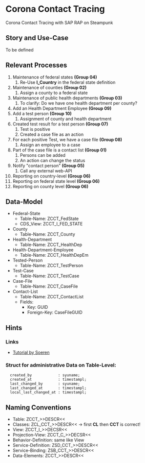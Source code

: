 # Corona Contact Tracing

Corona Contact Tracing with SAP RAP on Steampunk

## Story and Use-Case

To be defined

## Relevant Processes

1. Maintenance of federal states **(Group 04)**
   1. Re-Use **I_Country** in the federal state definition
2. Maintenance of counties **(Group 02)**
   1. Assign a county to a federal state
3. Maintenance of public health departments **(Group 03)**
   1. To clarify: Do we have one health department per county?
4. Add an Health Department Employee **(Group 09)**
5. Add a test person **(Group 10)**
   1. Assignment of county and health department
6. Created test result for a test person **(Group 07)**
   1. Test is positive
   2. Created a case file as an action
7. For each positive Test, we have a case file **(Group 08)**
   1. Assign an employee to a case
8. Part of the case file is a contact list **(Group 01)**
   1. Persons can be added
   2. An action can change the status
9. Notify "contact person" **(Group 05)**
    1. Call any external web-API
10. Reporting on country-level **(Group 06)**
11. Reporting on federal state level **(Group 06)**
12. Reporting on county level **(Group 06)**

## Data-Model

- Federal-State
  - Table-Name: ZCCT_FedState
  - CDS_View: ZCCT_I_FED_STATE
- County
  - Table-Name: ZCCT_County
- Health-Department
  - Table-Name: ZCCT_HealthDep
- Health-Department-Employee
  - Table-Name: ZCCT_HealthDepEm
- Tested-Person
  - Table-Name: ZCCT_TestPerson
- Test-Case
  - Table-Name: ZCCT_TestCase
- Case-File
  - Table-Name: ZCCT_CaseFile
- Contact-List
  - Table-Name: ZCCT_ContactList
  - Fields:
    - Key: GUID
    - Foreign-Key: CaseFileGUID

## Hints

### Links

- [Tutorial by Soeren](https://github.com/soschlegel/abap.livecoding)

### Struct for administrative Data on Table-Level:

```abap
  created_by            : syuname;  
  created_at            : timestampl;
  last_changed_by       : syuname;
  last_changed_at       : timestampl;
  local_last_changed_at : timestampl;
```

## Naming Conventions

- Table: ZCCT_>>DESCR<<
- Classes: ZCL_CCT_>>DESCR<< &rarr; first **CL** then **CCT** is correct!
- View: ZCCT_I_>>DECSR<<
- Projection-View: ZCCT_C_>>DECSR<<
- Behavior-Definition: same like View
- Service-Definition: ZSD_CCT_>>DESCR<<
- Service-Binding: ZSB_CCT_>>DESCR<<
- Data-Elements: ZCCT_>>DESCR<< 
